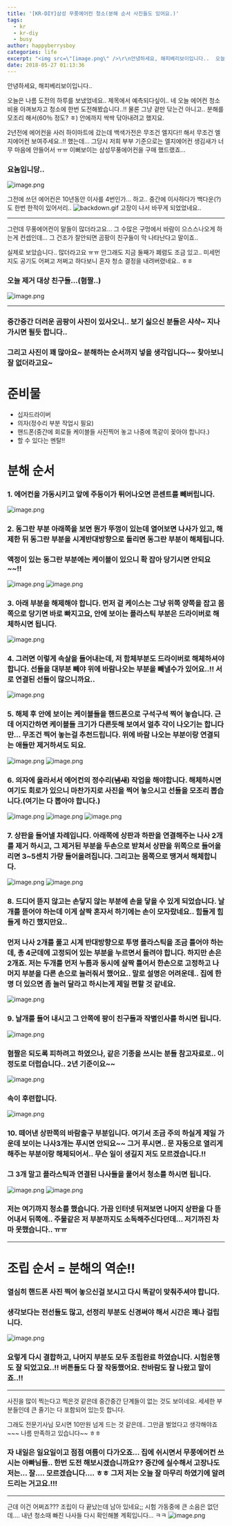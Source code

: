 ```yaml
---
title: '[KR-DIY]삼성 무풍에어컨 청소(분해 순서 사진들도 있어요.)'
tags:
  - kr
  - kr-diy
  - busy
author: happyberrysboy
categories: life
excerpt: "<img src=\"[image.png\" />\r\n안녕하세요, 해피베리보이입니다..  오늘은 나름 도전의 하루를 보냈었네요.. 제목에서 예측되다싶이.. 네 오늘 에어컨 청소 비용 아껴보자고 청소에 한번 도전해봤습니다..!! 물론 그냥 겉만 닦는건 아니고.. 분해를 모조리 해서(60％ 정도? ㅎ) 안에까지 싹싹 닦아내려고 했지요.   2년전에 에어컨을 사러 하이마트에 갔는데 백색가전은 무조건 엘지다!! 해서....."
date: 2018-05-27 01:13:36
---
```


안녕하세요, 해피베리보이입니다..

오늘은 나름 도전의 하루를 보냈었네요..
제목에서 예측되다싶이.. 네 오늘 에어컨 청소 비용 아껴보자고 청소에 한번 도전해봤습니다..!!
물론 그냥 겉만 닦는건 아니고.. 분해를 모조리 해서(60％ 정도? ㅎ) 안에까지 싹싹 닦아내려고 했지요.


2년전에 에어컨을 사러 하이마트에 갔는데 백색가전은 무조건 엘지다!! 해서 무조건 엘지에어컨 보여주세요..!! 했는데... 그당시 저희 부부 기준으로는 엘지에어컨 생김새가 너무 마음에 안들어서 ㅠㅠ 이뻐보이는 삼성무풍에어컨을 구매 했드랬죠...

### 요놈입니당..
![image.png](https://ipfs.busy.org/ipfs/QmaE5S38tzb27CRuP5n5BXj5tsZAv23NApB8hWmVTQVVgE)

그전에 쓰던 에어컨은 10년동안 이사를 4번인가... 하고.. 중간에 이사하다가 백다운(?) 도 한번 한적이 있어서리..
![backdown.gif](https://ipfs.busy.org/ipfs/QmawFJGnhLaNcDpxjXCCk6PSET4EVhhXecv5uCBozahP3Q)
고장이 나서 바꾸게 되었었네요..

___

그런데 무풍에어컨이 말들이 많더라고요... 그 수많은 구멍에서 바람이 으스스나오게 하는게 컨셉인데...
그 건조가 잘안되면 곰팡이 친구들이 막 나타난다고 말이죠..

실제로 보았습니다.. 많더라고요 ㅠㅠ 안그래도 지금 둘째가 폐렴도 조금 있고.. 미세먼지도 공기도 어쩌고 저쩌고 하다보니 혼자 청소 결정을 내려버렸네요.. ㅎㅎ

### 오늘 제거 대상 친구들...(혐짤..)
![image.png](https://ipfs.busy.org/ipfs/QmPDJqR2cFPAoXzix2Fb1QG2TtqmdjryXveLniTbsmnmMR)

___

### 중간중간 더러운 곰팡이 사진이 있사오니.. 보기 싫으신 분들은 샤샥~ 지나가시면 될듯 합니다.. 
### 그리고 사진이 꽤 많아요~ 분해하는 순서까지 넣을 생각입니다~~ 찾아보니 잘 없더라고요~

# 준비물
- 십자드라이버
- 의자(정수리 부분 작업시 필요)
- 핸드폰(중간에 회로들 케이블들 사진찍어 놓고 나중에 똑같이 꽂아야 합니다.)
- 할 수 있다는 멘탈!!

# 분해 순서
### 1. 에어컨을 가동시키고 앞에 주둥이가 튀어나오면 콘센트를 빼버립니다.
![image.png](https://ipfs.busy.org/ipfs/QmQb1wVkqfuAqtRnMDqimADqn3J5J7ujF8qYsLjut3hnWk)

### 2. 동그란 부분 아래쪽을 보면 뭔가 뚜껑이 있는데 열어보면 나사가 있고, 해제한 뒤 동그란 부분을 시계반대방향으로 돌리면 동그란 부분이 해체됩니다. 
### 액정이 있는 동그란 부분에는 케이블이 있으니 확 잡아 당기시면 안되요~~!!
![image.png](https://ipfs.busy.org/ipfs/Qme9hNE4RWQuBi68ay9Rgt5Vzx7eQRnPZDpyb3h2HWyEzy)
![image.png](https://ipfs.busy.org/ipfs/QmWBbadZgNxGZMB5deZbnaKErmFjsrLSS4iUea8yjSkJq4)

### 3. 아래 부분을 해제해야 합니다. 먼저 겉 케이스는 그냥 위쪽 양쪽을 잡고 몸쪽으로 당기면 바로 빠지고요, 안에 보이는 플라스틱 부분은 드라이버로 해체하시면 됩니다.
![image.png](https://ipfs.busy.org/ipfs/QmW2KGsVPA1v7CigRNtNtCDNcf5zR6R4Z2twceAeHNXowc)

### 4. 그러면 이렇게 속살을 들어내는데, 저 함체부분도 드라이버로 해체하셔야 합니다. 선들을 대부분 빼야 위에 바람나오는 부분을 빼낼수가 있어요..!! 서로 연결된 선들이 많으니까요.. 

![image.png](https://ipfs.busy.org/ipfs/QmfSThmnDnqMuqM22KBrh1NFt1qLgpXsojPkX62ogj8Pto)

### 5. 해체 후 안에 보이는 케이블들을 핸드폰으로 구석구석 찍어 놓습니다. 근데 어지간하면 케이블들 크기가 다른듯해 보여서 얼추 각이 나오기는 합니다만... 무조건 찍어 놓는걸 추천드립니다. 위에 바람 나오는 부분이랑 연결되는 애들만 제거하셔도 되요. 
![image.png](https://ipfs.busy.org/ipfs/QmXjW4DWag7brMRrn3piXVVdevVSNnQA1k9QHnEXr1mKQ5)
![image.png](https://ipfs.busy.org/ipfs/QmezbXiVxdwU6jJza3CtADNcmN6gqQNfbgnZbDKLC4MT1k)

### 6. 의자에 올라서서 에어컨의 정수리(~~냄새~~) 작업을 해야합니다. 해체하시면 여기도 회로가 있으니 마찬가지로 사진을 찍어 놓으시고 선들을 모조리 뽑습니다.(여기는 다 뽑아야 합니다.)
![image.png](https://ipfs.busy.org/ipfs/QmT8Fd8DmAi8johC913kcmhDMjSrcuLBs6djBDbEycaSm6)
![image.png](https://ipfs.busy.org/ipfs/QmZpMEsHeqwPuZnuvsgXkm4Pzwieo8U4Um73vuNRqpcfxV)
![image.png](https://ipfs.busy.org/ipfs/QmQyzAkvEM8JtVkMHRnMZ3j2K3xeZtBT46Eiy6WSCw6zyj)

### 7. 상판을 들어낼 차례입니다. 아래쪽에 상판과 하판을 연결해주는 나사 2개를 제거 하시고, 그 제거된 부분을 두손으로 받쳐서 상판을 위쪽으로 들어올리면 3~5센치 가량 들어올려집니다. 그리고는 몸쪽으로 땡겨서 해체합니다.
![image.png](https://ipfs.busy.org/ipfs/QmQRQPJRMKiv3jdBJw4STbsdiLH6miaFuS1unrCDLNpWer)
![image.png](https://ipfs.busy.org/ipfs/QmZTwMD25rZaMayCkZ6FkSwiT18WequQ4qye9Tjnqg4Vyh)


### 8. 드디어 뜯지 않고는 손닿지 않는 부분에 손을 닿을 수 있게 되었습니다. 날개를 뜯어야 하는데 이게 살짝 혼자서 하기에는 손이 모자랐네요.. 힘들게 힘들게 하긴 했지만요..
### 먼저 나사 2개를 풀고 시계 반대방향으로 투명 플라스틱을 조금 틀어야 하는데, 총 4군데에 고정되어 있는 부분을 누르면서 돌려야 합니다. 하지만 손은 2개죠. 저는 두개를 먼저 누름과 동시에 살짝 틀어서 한손으로 고정하고 나머지 부분을 다른 손으로 눌러줘서 했어요.. 말로 설명은 어려운데.. 집에 한명 더 있으면 좀 눌러 달라고 하시는게 제일 편할 것 같네요.
![image.png](https://ipfs.busy.org/ipfs/QmVEH3HMLnRiYSg66C7dgygJuJdCPzhnVwg1zV7uLucePo)

### 9. 날개를 들어 내시고 그 안쪽에 팡이 친구들과 작별인사를 하시면 됩니다.
![image.png](https://ipfs.busy.org/ipfs/QmYuQcAuUjzWDjqTbH3Db9QLqzaiPwvPdWZquDZkgcrNYE)
### 혐짤은 되도록 피하려고 하였으나, 같은 기종을 쓰시는 분들 참고자료로.. 이정도로 더럽습니다.. 2년 기준이요~~
![image.png](https://ipfs.busy.org/ipfs/QmZytXCQwZiZW5jBnMEEL3mPsYdAHfArxSG8Y4437qHAok)

### 속이 후련합니다.
![image.png](https://ipfs.busy.org/ipfs/QmWQfRoWEYMkoYFUwVx9wjZYwPn4FSSj5E4ciAnQyNdLLD)

### 10. 떼어낸 상판쪽의 바람출구 부분입니다. 여기서 조금 주의 하실게 제일 가운데 보이는 나사3개는 푸시면 안되요~~ 그거 푸시면.. 문 자동으로 열리게 해주는 부분이랑 해체되어서.. 무슨 일이 생길지 저도 모르겠습니다.!!
### 그 3개 말고 플라스틱과 연결된 나사들을 풀어서 청소를 하시면 됩니다.
![image.png](https://ipfs.busy.org/ipfs/QmYteeAZDBrkmvYuQ89mr7bHvoTQLgC5BL9Q74n8z3oKUv)
![image.png](https://ipfs.busy.org/ipfs/QmNfjZvbaT7yZjk5eijf5NAn1uipnmgbetk9GUmF1A6jSK)

### 저는 여기까지 청소를 했습니다. 가끔 인터넷 뒤져보면 나머지 상판을 다 뜯어내서 뒤쪽에.. 주물같은 저 부분까지도 소독해주신다던데... 저기까진 차마 못했습니다.. ㅠㅠ

___

# 조립 순서 = 분해의 역순!!
### 열심히 핸드폰 사진 찍어 놓으신걸 보시고 다시 똑같이 맞춰주셔야 합니다.
### 생각보다는 전선들도 많고, 선정리 부분도 신경써야 해서 시간은 꽤나 걸립니다.
![image.png](https://ipfs.busy.org/ipfs/QmQe8qSN4GPj6HQCUwZ2ticCEaD7dvNaJznbUFUkMpfYpN)

### 요렇게 다시 결합하고, 나머지 부분도 모두 조립완료 하였습니다. 시험운행도 잘 되었고요..!! 버튼들도 다 잘 작동했어요. 찬바람도 잘 나왔고 말이죠..!!

___

사진을 많이 찍는다고 찍은것 같은데 중간중간 단계들이 없는 것도 보이네요. 세세한 부분들인데 큰 줄기는 다 포함되어 있는듯 합니다.

그래도 전문기사님 모시면 10만원 넘게 드는 것 같은데.. 그만큼 벌었다고 생각해야죠~~~
나름 만족하고 있습니다~~ ㅎㅎ

### 자 내일은 일요일이고 점점 여름이 다가오죠... 집에 쉬시면서 무풍에어컨 쓰시는 아빠님들.. 한번 도전 해보시겠습니까요?? 중간에 실수해서 고장나도 저는... 잘.... 모르겠습니다.... ㅎㅎ 그저 저는 오늘 잘 마무리 하였기에 알려드리는 거고요.!!!

___

근데 이건 어쩌죠??? 조립이 다 끝났는데 남아 있네요;;
시험 가동중에 큰 소음은 없던데.... 내년 청소때 빠진 나사들 다시 확인해볼 계획입니다... ㅋㅋ
![image.png](https://ipfs.busy.org/ipfs/QmbrdUcA42KsuJLrgbc9BGAp86Zjk8Z7HPS6Q3y8pRDHp9)
